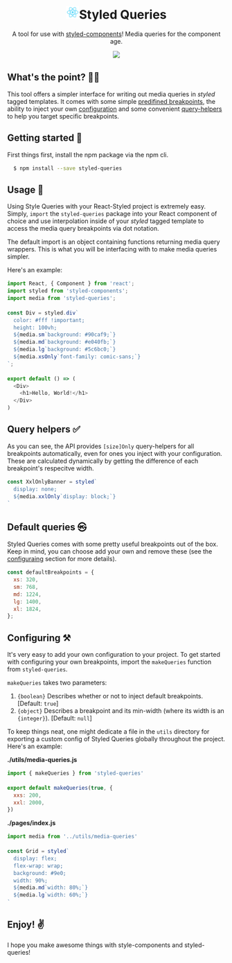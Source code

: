 <h1 align="center"><img height="30" src="/assets/react.png">Styled Queries</h1>
<p align="center">
  A tool for use with <a href="https://github.com/styled-components/styled-components">styled-components</a>! Media queries for the component age.
</p>

<p align="center">
  <img src="/assets/demo.gif">
</p>

<h2>What's the point? 🤷‍♂️</h2>

This tool offers a simpler interface for writing out media queries in *styled* tagged templates. It comes with some simple [predifined breakpoints](#default-queries-), the ability to inject your own [configuration](#configuring-) and some convenient [query-helpers](#query-helpers-) to help you target specific breakpoints.

<h2>Getting started 🚀</h2>
First things first, install the npm package via the npm cli.

```bash
  $ npm install --save styled-queries
```

<h2>Usage 📝</h2>

Using Style Queries with your React-Styled project is extremely easy. Simply, `import` the `styled-queries` package into your React component of choice and use interpolation inside of your *styled* tagged template to access the media query breakpoints via dot notation.

The default import is an object containing functions returning media query wrappers. This is what you will be interfacing with to make media queries simpler.

Here's an example:

```js
import React, { Component } from 'react';
import styled from 'styled-components';
import media from 'styled-queries';

const Div = styled.div`
  color: #fff !important;
  height: 100vh;
  ${media.sm`background: #90caf9;`}
  ${media.md`background: #e040fb;`}
  ${media.lg`background: #5c6bc0;`}
  ${media.xsOnly`font-family: comic-sans;`}
`;

export default () => (
  <Div>
    <h1>Hello, World!</h1>
  </Div>
)
```
<h2>Query helpers ✅</h2>

As you can see, the API provides `[size]Only` query-helpers for all breakpoints automatically, even for ones you inject with your configuration. These are calculated dynamically by getting the difference of each breakpoint's respecitve width.

```js
const XxlOnlyBanner = styled`
  display: none;
  ${media.xxlOnly`display: block;`}
`
```

<h2>Default queries ㉿</h2>

Styled Queries comes with some pretty useful breakpoints out of the box. Keep in mind, you can choose add your own and remove these (see the [configuraing](#configuring-) section for more details).

```js
const defaultBreakpoints = {
  xs: 320,
  sm: 768,
  md: 1224,
  lg: 1400,
  xl: 1824,
};
```

<h2>Configuring ⚒</h2>

It's very easy to add your own configuration to your project. To get started with configuring your own breakpoints, import the `makeQueries` function from `styled-queries`. 

`makeQueries` takes two parameters:
1. `{boolean}` Describes whether or not to inject default breakpoints. [Default: `true`] 
2. `{object}` Describes a breakpoint and its min-width (where its width is an `{integer}`). [Default: `null`]

To keep things neat, one might dedicate a file in the `utils` directory for exporting a custom config of Styled Queries globally throughout the project. Here's an example:

**./utils/media-queries.js**

```js
import { makeQueries } from 'styled-queries'

export default makeQueries(true, {
  xxs: 200,
  xxl: 2000,
})
```

**./pages/index.js**

```js
import media from '../utils/media-queries'

const Grid = styled`
  display: flex;
  flex-wrap: wrap;
  background: #9e0;
  width: 90%;
  ${media.md`width: 80%;`}
  ${media.lg`width: 60%;`}
`
```

<h2>Enjoy! ✌️</h2>

I hope you make awesome things with style-components and styled-queries!